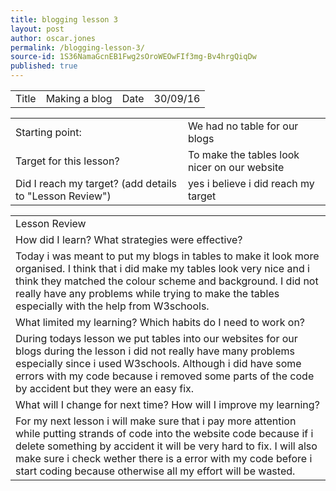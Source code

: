 ```yaml
---
title: blogging lesson 3
layout: post
author: oscar.jones
permalink: /blogging-lesson-3/
source-id: 1S36NamaGcnEB1Fwg2sOroWEOwFIf3mg-Bv4hrgQiqDw
published: true
---
```

<table>
  <tr>
    <td>Title</td>
    <td>Making a blog</td>
    <td>Date</td>
    <td>30/09/16</td>
  </tr>
</table>


<table>
  <tr>
    <td>Starting point:</td>
    <td>We had no table for our blogs</td>
  </tr>
  <tr>
    <td>Target for this lesson?</td>
    <td>To make the tables look nicer on our website</td>
  </tr>
  <tr>
    <td>Did I reach my target? 
(add details to "Lesson Review")</td>
    <td>yes i believe i did reach my target</td>
  </tr>
</table>


<table>
  <tr>
    <td>Lesson Review</td>
  </tr>
  <tr>
    <td>How did I learn? What strategies were effective? </td>
  </tr>
  <tr>
    <td>Today i was meant to put my blogs in tables to make it look more organised. I think that i did make my tables look very nice and i think they matched the colour scheme and background. I did not really have any problems while trying to make the tables especially with the help from W3schools.</td>
  </tr>
  <tr>
    <td>What limited my learning? Which habits do I need to work on? </td>
  </tr>
  <tr>
    <td>During todays lesson we put tables into our websites for our blogs during the lesson i did not really have many problems especially since i used W3schools. Although i did have some errors with my code because i removed some parts of the code by accident but they were an easy fix.</td>
  </tr>
  <tr>
    <td>What will I change for next time? How will I improve my learning?</td>
  </tr>
  <tr>
    <td>For my next lesson i will make sure that i pay more attention while putting strands of code into the website code because if i delete something by accident it will be very hard to fix. I will also make sure i check wether there is a error with my code before i start coding because otherwise all my effort will be wasted.</td>
  </tr>
</table>


